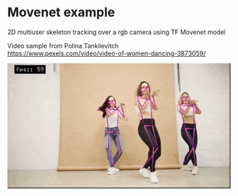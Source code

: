 # Movenet example

2D multiuser skeleton tracking over a rgb camera using TF Movenet model

Video sample from Polina Tankilevitch
https://www.pexels.com/video/video-of-women-dancing-3873059/


![](assets/sample.gif)